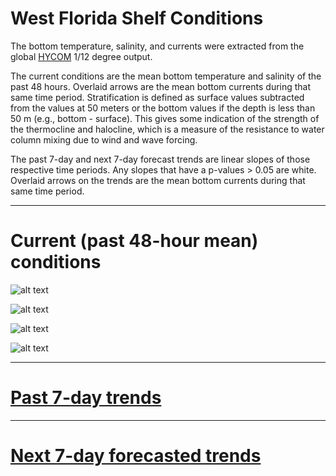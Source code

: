 # West Florida Shelf Conditions

The bottom temperature, salinity, and currents were extracted from the global [HYCOM](https://www.hycom.org) 1/12 degree output.

The current conditions are the mean bottom temperature and salinity of the past 48 hours. Overlaid arrows are the mean bottom currents during that same time period. Stratification is defined as surface values subtracted from the values at 50 meters or the bottom values if the depth is less than 50 m (e.g., bottom - surface). This gives some indication of the strength of the thermocline and halocline, which is a measure of the resistance to water column mixing due to wind and wave forcing.

The past 7-day and next 7-day forecast trends are linear slopes of those respective time periods. Any slopes that have a p-values > 0.05 are white. Overlaid arrows on the trends are the mean bottom currents during that same time period.

---

# Current (past 48-hour mean) conditions

![alt text](https://github.com/imaginaryfish/SWFL_conditions/blob/main/figures/hycom_surf_now.png "Current surface temperature and salinity conditions")

![alt text](https://github.com/imaginaryfish/SWFL_conditions/blob/main/figures/hycom_bottom_now.png "Current bottom temperature and salinity conditions")

![alt text](https://github.com/imaginaryfish/SWFL_conditions/blob/main/figures/hycom_strat_now.png "Current stratification conditions")

![alt text](https://github.com/imaginaryfish/SWFL_conditions/blob/main/figures/stratification_example.png "stratification explanation")

---

# [Past 7-day trends](https://github.com/imaginaryfish/SWFL_conditions/blob/main/past.md)

---

# [Next 7-day forecasted trends](https://github.com/imaginaryfish/SWFL_conditions/blob/main/forecast.md)

